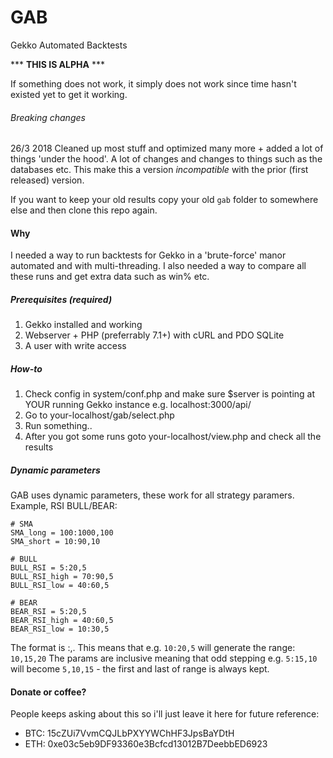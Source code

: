 # **GAB**
Gekko Automated Backtests

*** **THIS IS ALPHA** ***

If something does not work, it simply does not work since time hasn't existed yet to get it working.

###### Breaking changes
26/3 2018
Cleaned up most stuff and optimized many more + added a lot of things 'under the hood'. A lot of changes and changes to things such as the databases etc. This make this a version _incompatible_ with the prior (first released) version.

If you want to keep your old results copy your old `gab` folder to somewhere else and then clone this repo again.

#### Why
I needed a way to run backtests for Gekko in a 'brute-force' manor automated and with multi-threading.
I also needed a way to compare all these runs and get extra data such as win% etc.

##### Prerequisites (required)

1. Gekko installed and working
2. Webserver + PHP (preferrably 7.1+) with cURL and PDO SQLite
3. A user with write access

##### How-to

1. Check config in system/conf.php and make sure $server is pointing at YOUR running Gekko instance e.g. localhost:3000/api/
2. Go to your-localhost/gab/select.php
3. Run something..
4. After you got some runs goto your-localhost/view.php and check all the results

##### Dynamic parameters

GAB uses dynamic parameters, these work for all strategy paramers.
Example, RSI BULL/BEAR:

```
# SMA
SMA_long = 100:1000,100
SMA_short = 10:90,10

# BULL
BULL_RSI = 5:20,5
BULL_RSI_high = 70:90,5
BULL_RSI_low = 40:60,5

# BEAR
BEAR_RSI = 5:20,5
BEAR_RSI_high = 40:60,5
BEAR_RSI_low = 10:30,5
```

The format is <FROM>:<TO>,<STEPPING>.
This means that e.g. `10:20,5` will generate the range: `10,15,20`
The params are inclusive meaning that odd stepping e.g. `5:15,10` will become `5,10,15` - the first and last of range is always kept.


#### Donate or coffee?
People keeps asking about this so i'll just leave it here for future reference:
* BTC: 15cZUi7VvmCQJLbPXYYWChHF3JpsBaYDtH
* ETH: 0xe03c5eb9DF93360e3Bcfcd13012B7DeebbED6923